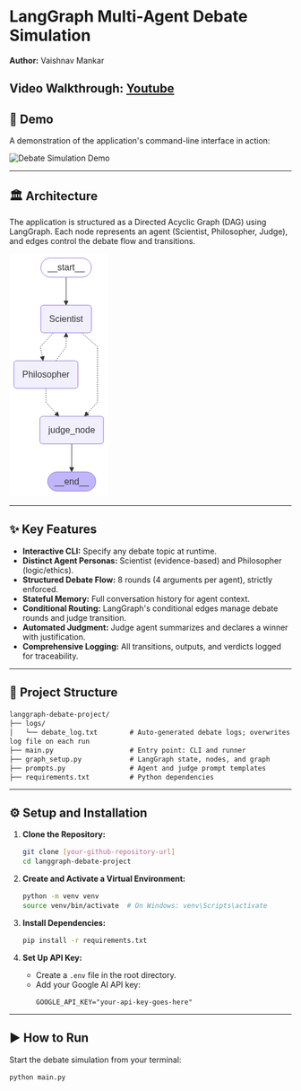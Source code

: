 # LangGraph Multi-Agent Debate Simulation

**Author:** Vaishnav Mankar

**Video Walkthrough:** [Youtube](https://youtu.be/xI6YNZ6UMhc)
---


## 🚀 Demo

A demonstration of the application's command-line interface in action:

![Debate Simulation Demo](./assets/demo.gif)

---

## 🏛️ Architecture

The application is structured as a Directed Acyclic Graph (DAG) using LangGraph. Each node represents an agent (Scientist, Philosopher, Judge), and edges control the debate flow and transitions.

![Debate DAG](./assets/image.png)

---

## ✨ Key Features

- **Interactive CLI:** Specify any debate topic at runtime.
- **Distinct Agent Personas:** Scientist (evidence-based) and Philosopher (logic/ethics).
- **Structured Debate Flow:** 8 rounds (4 arguments per agent), strictly enforced.
- **Stateful Memory:** Full conversation history for agent context.
- **Conditional Routing:** LangGraph's conditional edges manage debate rounds and judge transition.
- **Automated Judgment:** Judge agent summarizes and declares a winner with justification.
- **Comprehensive Logging:** All transitions, outputs, and verdicts logged for traceability.

---

## 📁 Project Structure

```
langgraph-debate-project/
├── logs/
│   └── debate_log.txt        # Auto-generated debate logs; overwrites log file on each run
├── main.py                   # Entry point: CLI and runner
├── graph_setup.py            # LangGraph state, nodes, and graph
├── prompts.py                # Agent and judge prompt templates
├── requirements.txt          # Python dependencies
```

---

## ⚙️ Setup and Installation

1. **Clone the Repository:**
    ```bash
    git clone [your-github-repository-url]
    cd langgraph-debate-project
    ```

2. **Create and Activate a Virtual Environment:**
    ```bash
    python -m venv venv
    source venv/bin/activate  # On Windows: venv\Scripts\activate
    ```

3. **Install Dependencies:**
    ```bash
    pip install -r requirements.txt
    ```

4. **Set Up API Key:**
    - Create a `.env` file in the root directory.
    - Add your Google AI API key:
      ```
      GOOGLE_API_KEY="your-api-key-goes-here"
      ```

---

## ▶️ How to Run

Start the debate simulation from your terminal:

```bash
python main.py
```

